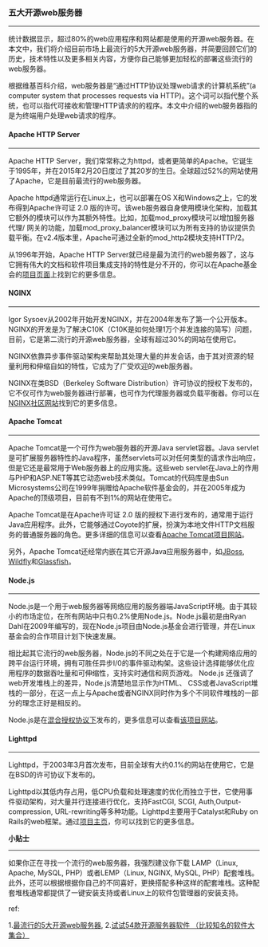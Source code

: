 ### 五大开源web服务器
***

统计数据显示，超过80%的web应用程序和网站都是使用的开源web服务器。在本文中，我们将介绍目前市场上最流行的5大开源web服务器，并简要回顾它们的历史，技术特性以及更多相关内容，方便你自己能够更加轻松的部署这些流行的web服务器。

根据维基百科介绍，web服务器是“通过HTTP协议处理web请求的计算机系统”(a computer system that processes requests via HTTP)。这个词可以指代整个系统，也可以指代可接收和管理HTTP请求的的程序。本文中介绍的web服务器指的是为终端用户处理web请求的程序。

#### **Apache HTTP Server**

------

Apache HTTP Server，我们常常称之为httpd，或者更简单的Apache。它诞生于1995年，并在2015年2月20日度过了其20岁的生日。全球超过52%的网站使用了Apache，它是目前最流行的web服务器。

Apache httpd通常运行在Linux上，也可以部署在OS X和Windows之上，它的发布得到Apache许可证 2.0 版的许可。该web服务器自身使用模块化架构，加载其它额外的模块可以作为其额外特性。比如，加载mod_proxy模块可以增加服务器代理/ 网关的功能，加载mod_proxy_balancer模块可以为所有支持的协议提供负载平衡。在v2.4版本里，Apache可通过全新的mod_http2模块支持HTTP/2。

从1996年开始，Apache HTTP Server就已经是最为流行的web服务器了，这与它拥有伟大的文档和软件项目集成支持的特性是分不开的，你可以在Apache基金会的[项目页面](https://httpd.apache.org/)上找到它的更多信息。



#### **NGINX**

------

Igor Sysoev从2002年开始开发NGINX，并在2004年发布了第一个公开版本。NGINX的开发是为了解决C10K（C10K是如何处理1万个并发连接的简写）问题，目前，它是第二流行的开源web服务器，全球有超过30%的网站在使用它。

NGINX依靠异步事件驱动架构来帮助其处理大量的并发会话，由于其对资源的轻量利用和伸缩自如的特性，它成为了广受欢迎的web服务器。

NGINX在类BSD（Berkeley Software Distribution）许可协议的授权下发布的，它不仅可作为web服务器进行部署，也可作为代理服务器或负载平衡器。你可以在[NGINX社区网站](https://nginx.org/en/)找到它的更多信息。



#### **Apache Tomcat**

------

Apache Tomcat是一个可作为web服务器的开源Java servlet容器。Java servlet是可扩展服务器特性的Java程序，虽然servlets可以对任何类型的请求作出响应，但是它还是最常用于Web服务器上的应用实施。这些web servlet在Java上的作用与PHP和ASP.NET等其它动态web技术类似。Tomcat的代码库是由Sun Microsystems公司在1999年捐赠给Apache软件基金会的，并在2005年成为Apache的顶级项目，目前有不到1%的网站在使用它。

Apache Tomcat是在Apache许可证 2.0 版的授权下进行发布的，通常用于运行Java应用程序。此外，它能够通过Coyote的扩展，扮演为本地文件HTTP文档服务的普通服务器的角色。更多详细的信息可以查看[Apache Tomcat项目网站](http://tomcat.apache.org/)。

另外，Apache Tomcat还经常内嵌在其它开源Java应用服务器中，如[JBoss](http://www.jboss.org/products/eap/overview/), [Wildfly](http://wildfly.org/)和[Glassfish](https://glassfish.java.net/)。



#### **Node.js**

------

Node.js是一个用于web服务器等网络应用的服务器端JavaScript环境。由于其较小的市场定位，在所有网站中只有0.2%使用Node.js。Node.js最初是由Ryan Dahl在2009年编写的，现在Node.js项目由Node.js基金会进行管理，并在Linux基金会的合作项目计划下快速发展。

相比起其它流行的web服务器，Node.js的不同之处在于它是一个构建网络应用的跨平台运行环境，拥有可胜任异步I/0的事件驱动构架。这些设计选择能够优化应用程序的数据吞吐量和可伸缩性，支持实时通信和网页游戏。 Node.js 还强调了web开发堆栈上的差异，Node.js清楚地显示作为HTML、 CSS或者JavaScript堆栈的一部分，在这一点上与Apache或者NGINX同时作为多个不同软件堆栈的一部分的理念正好是相反的。

Node.js是在[混合授权协议下](https://raw.githubusercontent.com/nodejs/node/master/LICENSE)发布的，更多信息可以查看[该项目网站](https://nodejs.org/en/)。



#### **Lighttpd**

------

Lighttpd，于2003年3月首次发布，目前全球有大约0.1%的网站在使用它，它是在BSD的许可协议下发布的。

Lighttpd以其低内存占用，低CPU负载和处理速度的优化而独立于世，它使用事件驱动架构，对大量并行连接进行优化，支持FastCGI, SCGI, Auth,Output-compression, URL-rewriting等多种功能。Lighttpd主要用于Catalyst和Ruby on Rails的web框架。通过[项目主页](http://www.lighttpd.net/)，你可以找到它的更多信息。



**小贴士**

------

如果你正在寻找一个流行的web服务器，我强烈建议你下载 LAMP（Linux, Apache, MySQL, PHP）或者LEMP（Linux, NGINX, MySQL, PHP）配套堆栈。此外，还可以根据根据你自己的不同喜好，更换搭配多种这样的配套堆栈。这种配套堆栈通常都提供了一键安装支持或者Linux上的软件包管理器的安装支持。



ref:

1.[最流行的5大开源web服务器](http://blog.csdn.net/leansmall/article/details/72614565),   2.[试试54款开源服务器软件 （比较知名的软件大集合）](http://blog.csdn.net/leansmall/article/details/72614488)